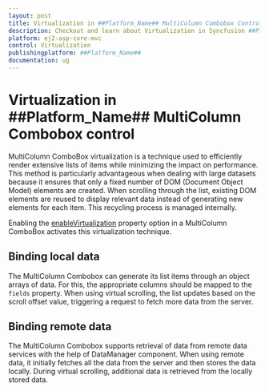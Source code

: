 ```yaml
---
layout: post
title: Virtualization in ##Platform_Name## MultiColumn Combobox Control | Syncfusion
description: Checkout and learn about Virtualization in Syncfusion ##Platform_Name## MultiColumn Combobox control of Syncfusion Essential JS 2 and more.
platform: ej2-asp-core-mvc
control: Virtualization
publishingplatform: ##Platform_Name##
documentation: ug
---
```


# Virtualization in ##Platform_Name## MultiColumn Combobox control

MultiColumn ComboBox virtualization is a technique used to efficiently render extensive lists of items while minimizing the impact on performance. This method is particularly advantageous when dealing with large datasets because it ensures that only a fixed number of DOM (Document Object Model) elements are created. When scrolling through the list, existing DOM elements are reused to display relevant data instead of generating new elements for each item. This recycling process is managed internally.

Enabling the [enableVirtualization](https://help.syncfusion.com/cr/aspnetcore-js2/Syncfusion.EJ2.MultiColumnComboBox.MultiColumnComboBox.html#Syncfusion_EJ2_MultiColumnComboBox_MultiColumnComboBox_EnableVirtualization) property option in a MultiColumn ComboBox activates this virtualization technique.

## Binding local data

The MultiColumn Combobox can generate its list items through an object arrays of data. For this, the appropriate columns should be mapped to the `fields` property. When using virtual scrolling, the list updates based on the scroll offset value, triggering a request to fetch more data from the server.

## Binding remote data

The MultiColumn Combobox supports retrieval of data from remote data services with the help of DataManager component. When using remote data, it initially fetches all the data from the server and then stores the data locally. During virtual scrolling, additional data is retrieved from the locally stored data.